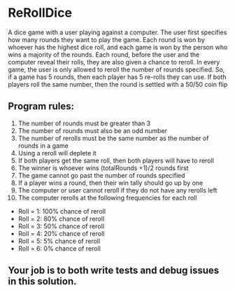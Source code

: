 # ReRollDice
A dice game with a user playing against a computer.  The user first specifies how many rounds they want to play the game.  Each round is won by whoever has the highest dice roll, and each game is won by the person who wins a majority of the rounds.  Each round, before the user and the computer reveal their rolls, they are also given a chance to reroll.  In every game, the user is only allowed to reroll the number of rounds specified.  So, if a game has 5 rounds, then each player has 5 re-rolls they can use.  If both players roll the same number, then the round is settled with a 50/50 coin flip

## Program rules:
1.	The number of rounds must be greater than 3
1.	The number of rounds must also be an odd number
1.  The number of rerolls must be the same number as the number of rounds in a game
1.	Using a reroll will deplete it
1.	If both players get the same roll, then both players will have to reroll
1.	The winner is whoever wins (totalRounds +1)/2 rounds first
1.	The game cannot go past the number of rounds specified
1.	If a player wins a round, then their win tally should go up by one
1.	The computer or user cannot reroll if they do not have any rerolls left
1.	The computer rerolls at the following frequencies for each roll
*	Roll = 1: 100% chance of reroll
*	Roll = 2: 80% chance of reroll
*	Roll = 3: 50% chance of reroll
*	Roll = 4: 20% chance of reroll
*	Roll = 5: 5% chance of reroll
*	Roll = 6: 0% chance of reroll


## Your job is to both write tests and debug issues in this solution.
